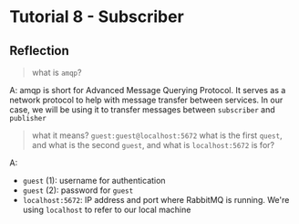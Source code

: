 # Tutorial 8 - Subscriber

## Reflection

> what is `amqp`?

A: amqp is short for Advanced Message Querying Protocol.
It serves as a network protocol to help with message transfer between services.
In our case, we will be using it to transfer messages between `subscriber` and `publisher`

> what it means? `guest:guest@localhost:5672`
> what is the first `quest`, and what is the second `guest`,
> and what is `localhost:5672` is for?

A:

- `guest` (1): username for authentication
- `guest` (2): password for `guest`
- `localhost:5672`: IP address and port where RabbitMQ is running. We're using `localhost` to refer to our local machine
